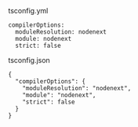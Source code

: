 <div class="listingblock">
<div class="title">tsconfig.yml</div>
<div class="content">
<pre class="highlight"><code class="language-yml" data-lang="yml">compilerOptions:
  moduleResolution: nodenext
  module: nodenext
  strict: false</code></pre>
</div>
</div>
<div class="listingblock">
<div class="title">tsconfig.json</div>
<div class="content">
<pre class="highlight"><code class="language-json" data-lang="json">{
  "compilerOptions": {
    "moduleResolution": "nodenext",
    "module": "nodenext",
    "strict": false
  }
}</code></pre>
</div>
</div>